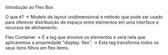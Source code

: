 Introdução ao Flex Box

O que é?
-> Modelo de layout unidimensional e método que pode ser usado para oferecer distribuição de espaço entre elementos
em uma interface e recursos de alinhamento.

Flex Container
-> É a tag que envolve os elementos e será nela que aplicaremos a propriedade "display: flex".
-> Esta tag transforma todos os seus itens filhos em flex items.